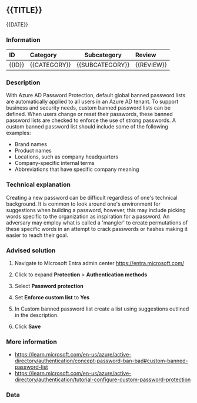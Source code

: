 ## {{TITLE}}

{{DATE}}

###  Information

| ID     | Category     | Subcategory     | Review     |
| :----- | :----------- | --------------- | :--------- |
| {{ID}} | {{CATEGORY}} | {{SUBCATEGORY}} | {{REVIEW}} |

### Description

With Azure AD Password Protection, default global banned password lists are automatically applied to all users in an Azure AD tenant. To support business and security needs, custom banned password lists can be defined. When users change or reset their passwords, these banned password lists are checked to enforce the use of strong passwords.
A custom banned password list should include some of the following examples:

- Brand names
- Product names
- Locations, such as company headquarters
- Company-specific internal terms
- Abbreviations that have specific company meaning

### Technical explanation

Creating a new password can be difficult regardless of one's technical background. It is common to look around one's environment for suggestions when building a password, however, this may include picking words specific to the organization as inspiration for a password. An adversary may employ what is called a 'mangler' to create permutations of these specific words in an attempt to crack passwords or hashes making it easier to reach their goal.

### Advised solution

1. Navigate to Microsoft Entra admin center https://entra.microsoft.com/

2. Click to expand **Protection** > **Authentication methods**

3. Select **Password protection**

4. Set **Enforce custom list** to **Yes**

5. In Custom banned password list create a list using suggestions outlined in the description.

6. Click **Save**

### More information

- https://learn.microsoft.com/en-us/azure/active-directory/authentication/concept-password-ban-bad#custom-banned-password-list
- https://learn.microsoft.com/en-us/azure/active-directory/authentication/tutorial-configure-custom-password-protection


### Data